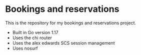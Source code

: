 # Bookings and reservations

This is the repository for my bookings and reservations project.

- Built in Go version 1.17
- Uses the chi router
- Uses the alex edwards SCS session management
- Uses nosurf